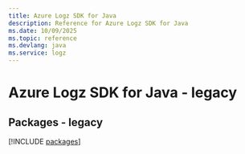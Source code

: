 ```yaml
---
title: Azure Logz SDK for Java
description: Reference for Azure Logz SDK for Java
ms.date: 10/09/2025
ms.topic: reference
ms.devlang: java
ms.service: logz
---
```

# Azure Logz SDK for Java - legacy
## Packages - legacy
[!INCLUDE [packages](logz-index.md)]